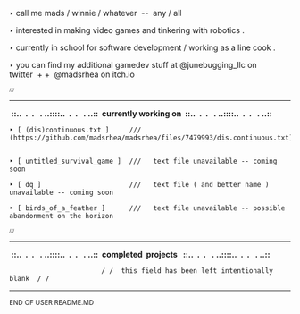 ‣ call me mads / winnie / whatever&nbsp;&nbsp;--&nbsp;&nbsp;any / all 



‣ interested in making video games and tinkering with robotics .


	
‣ currently in school for software development / working as a line cook .



‣ you can find my additional gamedev stuff at @junebugging_llc on twitter&nbsp;&nbsp;+&nbsp;+&nbsp;&nbsp;@madsrhea on itch.io



<sub><sub><sub>///</sub></sub></sub>
********************************************************************************
	


 <b>&nbsp;::..&nbsp;&nbsp;.&nbsp;&nbsp;.&nbsp;&nbsp;&nbsp;.&nbsp;..::::..&nbsp;&nbsp;.&nbsp;&nbsp;.&nbsp;&nbsp;&nbsp;.&nbsp;..::&nbsp;&nbsp;currently working on&nbsp;&nbsp;::..&nbsp;&nbsp;.&nbsp;&nbsp;.&nbsp;&nbsp;&nbsp;.&nbsp;..::::..&nbsp;&nbsp;.&nbsp;&nbsp;.&nbsp;&nbsp;&nbsp;.&nbsp;..::&nbsp;</b>

    ‣ [ (dis)continuous.txt ]     ///	(https://github.com/madsrhea/madsrhea/files/7479993/dis.continuous.txt)

    
    ‣ [ untitled_survival_game ]  ///   text file unavailable -- coming soon
    
    ‣ [ dq ]                      ///   text file ( and better name ) unavailable -- coming soon
    
	‣ [ birds_of_a_feather ]      ///   text file unavailable -- possible abandonment on the horizon
    
    
    
<sub><sub><sub> /// </sub></sub></sub>
********************************************************************************
    
    
  <b>&nbsp;::..&nbsp;&nbsp;.&nbsp;&nbsp;.&nbsp;&nbsp;&nbsp;.&nbsp;..::::..&nbsp;&nbsp;.&nbsp;&nbsp;.&nbsp;&nbsp;&nbsp;.&nbsp;..::&nbsp;&nbsp;completed&nbsp;&nbsp;projects &nbsp;&nbsp;::..&nbsp;&nbsp;.&nbsp;&nbsp;.&nbsp;&nbsp;&nbsp;.&nbsp;..::::..&nbsp;&nbsp;.&nbsp;&nbsp;.&nbsp;&nbsp;&nbsp;.&nbsp;..::&nbsp;</b>

                           / /  this field has been left intentionally blank  / /
                          
                          
********************************************************************************
<sub>END OF USER README.MD             
                                   
